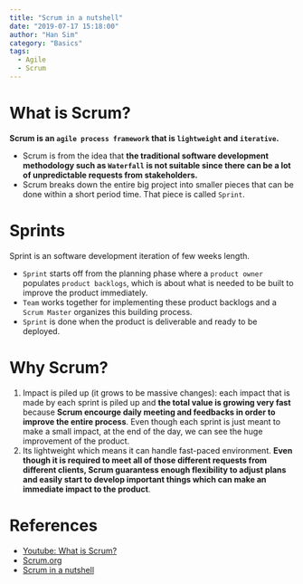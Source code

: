 ```yaml
---
title: "Scrum in a nutshell"
date: "2019-07-17 15:18:00"
author: "Han Sim"
category: "Basics"
tags:
  - Agile
  - Scrum
---
```


# What is Scrum?

**Scrum is an `agile process framework` that is `lightweight` and `iterative`.**

- Scrum is from the idea that **the traditional software development methodology such as `Waterfall` is not suitable since there can be a lot of unpredictable requests from stakeholders.**
- Scrum breaks down the entire big project into smaller pieces that can be done within a short period time. That piece is called `Sprint`.

# Sprints

Sprint is an software development iteration of few weeks length.

- `Sprint` starts off from the planning phase where a `product owner` populates `product backlogs`, which is about what is needed to be built to improve the product immediately.
- `Team` works together for implementing these product backlogs and a `Scrum Master` organizes this building process.
- `Sprint` is done when the product is deliverable and ready to be deployed.

# Why Scrum?

1. Impact is piled up (it grows to be massive changes): each impact that is made by each sprint is piled up and **the total value is growing very fast** because **Scrum encourge daily meeting and feedbacks in order to improve the entire process**. Even though each sprint is just meant to make a small impact, at the end of the day, we can see the huge improvement of the product.
2. Its lightweight which means it can handle fast-paced environment. **Even though it is required to meet all of those different requests from different clients, Scrum guarantess enough flexibility to adjust plans and easily start to develop important things which can make an immediate impact to the product**.

# References

- [Youtube: What is Scrum?](https://www.youtube.com/watch?v=RaaBrPCo_Mw)
- [Scrum.org](https://www.scrum.org/resources/what-is-scrum?gclid=CjwKCAjw67XpBRBqEiwA5RCocZOS_x3vf3faL0S5O4p8LfpH-vGdtba867ZhMISOXA93A5AbGoubuRoCVgcQAvD_BwE)
- [Scrum in a nutshell](https://agilepainrelief.com/notesfromatooluser/2006/11/scrum_in_a_nuts-2.html?gclid=CjwKCAjw67XpBRBqEiwA5RCoceW79ZW5yMC0WI1VIUpO4LoVOi_jshnWzt26RAdhNXsTm-R5VPRzsxoCpK8QAvD_BwE#.XS625pNKhgg)

